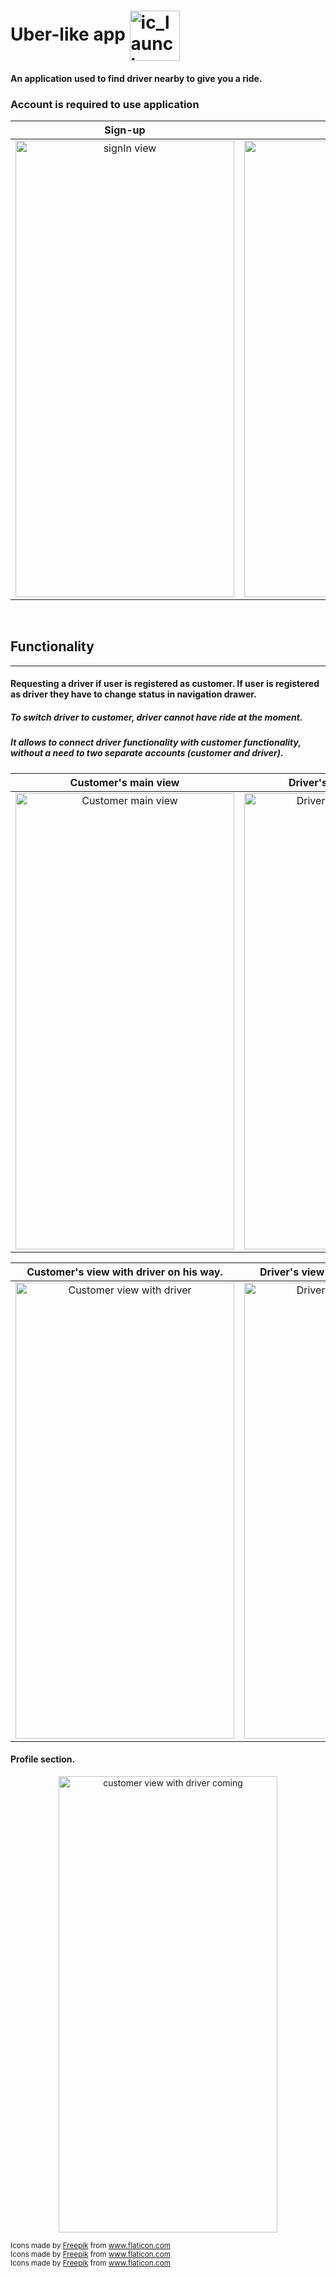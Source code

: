 # Uber-like app <img align="center" width="80px" height="80px" src="https://user-images.githubusercontent.com/48919056/73262695-1c79c700-41cf-11ea-9fdb-d9f26f5e936c.png" alt="ic_launcher"/>
#### An application used to find driver nearby to give you a ride.

### Account is required to use application
Sign-up             |  Login
:-------------------------:|:-------------------------:
  <img src="https://user-images.githubusercontent.com/48919056/73263481-f05f4580-41d0-11ea-980d-a25da66af505.jpg"  alt="signIn view" width="350" height="730px"/> | <img src="https://user-images.githubusercontent.com/48919056/73263524-066d0600-41d1-11ea-9b73-0da9cc70a001.jpg" alt="Login view" width="350" height="730px"/>
  
&nbsp;
## Functionality
---
#### Requesting a driver if user is registered as customer. If user is registered as driver they have to change status in navigation drawer.
##### To switch driver to customer, driver cannot have ride at the moment. 
##### It allows to connect driver functionality with customer functionality, without a need to two separate accounts (customer and driver).

Customer's main view            | Driver's navigation drawer
:-------------------------:|:-------------------------:
<img src="https://user-images.githubusercontent.com/48919056/73265136-a37d6e00-41d4-11ea-88e4-4f4a4aab721f.jpg" alt="Customer main view" width="350" height="730px"/> |  <img src="https://user-images.githubusercontent.com/48919056/73651486-d2885980-4684-11ea-96c7-42c405b70c8f.jpg" alt="Driver's navigation drawer" width="350" height="730px"/>


Customer's view with driver on his way.            | Driver's view with customer assigned.
:-------------------------:|:-------------------------:
<img src="https://user-images.githubusercontent.com/48919056/73651402-a4a31500-4684-11ea-8c30-640b27fab081.jpg" alt="Customer view with driver" width="350" height="730px"/> |  <img src="https://user-images.githubusercontent.com/48919056/73651314-77eefd80-4684-11ea-864f-abc9fd980ee5.jpg" alt="Driver's navigation drawer" width="350" height="730px"/>

#### Profile section.
<p align="middle">
  <img src="https://user-images.githubusercontent.com/48919056/73651706-49bded80-4685-11ea-9b25-b628fcac8e28.jpg" alt="customer view with driver coming" width="350" height="730px"/>
</p>

<div>
  <sub>
  Icons made by <a href="https://www.flaticon.com/authors/freepik" title="Freepik">Freepik</a> from <a href="https://www.flaticon.com/" title="Flaticon">www.flaticon.com</a>
  </sub>
</div>
<div>
  <sub>
  Icons made by <a href="https://www.flaticon.com/authors/freepik" title="Freepik">Freepik</a> from <a href="https://www.flaticon.com/" title="Flaticon">www.flaticon.com</a>
  </sub>
</div>
<div>
  <sub>
  Icons made by <a href="https://www.flaticon.com/authors/freepik" title="Freepik">Freepik</a> from <a href="https://www.flaticon.com/" title="Flaticon">www.flaticon.com</a>
  </sub>
</div>

